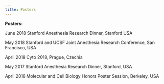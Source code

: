 ```yaml
---
title: Posters
---
```

<p class="p1"><strong>Posters:</strong></p>
<p>June 2018	Stanford Anesthesia Research Dinner, Stanford USA</p>
<p>May 2018	Stanford and UCSF Joint Anesthesia Research Conference, San Francisco, USA</p>
<p>April 2018	Cyto 2018, Prague, Czechia</p>
<p>May 2017	Stanford Anesthesia Research Dinner, Stanford, USA</p>
<p>April 2016	Molecular and Cell Biology Honors Poster Session, Berkeley, USA</p>
